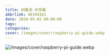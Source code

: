 ```yaml
---
title: 树莓派-先导篇
abbrlink: 4819d161
date: 2020-05-02 00:00:00
tags:
categories:
cover: /images/cover/raspberry-pi-guide.webp
---
```


![/images/cover/raspberry-pi-guide.webp](/images/cover/raspberry-pi-guide.webp)

<!-- https://unsplash.com/photos/closeup-photo-of-circuit-board-FCrYdP8gohg-- -->

